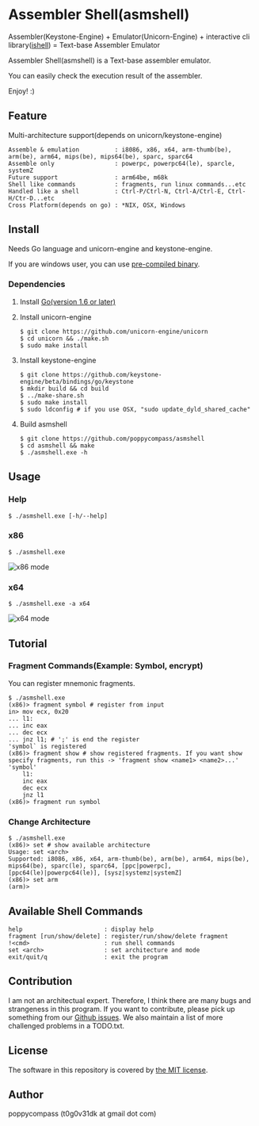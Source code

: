 Assembler Shell(asmshell)
==============

Assembler(Keystone-Engine) + Emulator(Unicorn-Engine) + interactive cli library([ishell](https://github.com/abiosoft/ishell)) = Text-base Assembler Emulator

Assembler Shell(asmshell) is a Text-base assembler emulator.

You can easily check the execution result of the assembler.

Enjoy! :)

## Feature
Multi-architecture support(depends on unicorn/keystone-engine)

	Assemble & emulation          : i8086, x86, x64, arm-thumb(be), arm(be), arm64, mips(be), mips64(be), sparc, sparc64
	Assemble only                 : powerpc, powerpc64(le), sparcle, systemZ
	Future support                : arm64be, m68k
	Shell like commands           : fragments, run linux commands...etc
	Handled like a shell          : Ctrl-P/Ctrl-N, Ctrl-A/Ctrl-E, Ctrl-H/Ctr-D...etc
	Cross Platform(depends on go) : *NIX, OSX, Windows

## Install
Needs Go language and unicorn-engine and keystone-engine. 

If you are windows user, you can use [pre-compiled binary](https://github.com/poppycompass/asmshell/prebuild).

### Dependencies

1. Install [Go(version 1.6 or later)](https://golang.org/dl/)

2. Install unicorn-engine

	`$ git clone https://github.com/unicorn-engine/unicorn`  
	`$ cd unicorn && ./make.sh`  
	`$ sudo make install`  

3. Install keystone-engine

	`$ git clone https://github.com/keystone-engine/beta/bindings/go/keystone`  
	`$ mkdir build && cd build`  
	`$ ../make-share.sh`  
	`$ sudo make install`  
	`$ sudo ldconfig # if you use OSX, "sudo update_dyld_shared_cache"`  

4. Build asmshell

	`$ git clone https://github.com/poppycompass/asmshell`  
	`$ cd asmshell && make`  
	`$ ./asmshell.exe -h`  


## Usage

### Help
	$ ./asmshell.exe [-h/--help]

### x86
	$ ./asmshell.exe
![x86 mode](https://github.com/poppycompass/asmshell/blob/master/images/x86.jpg)

### x64
	$ ./asmshell.exe -a x64
![x64 mode](https://github.com/poppycompass/asmshell/blob/master/images/x64.jpg)


## Tutorial

### Fragment Commands(Example: Symbol, encrypt)
You can register mnemonic fragments.

	$ ./asmshell.exe
	(x86)> fragment symbol # register from input
	in> mov ecx, 0x20
	... l1:
	... inc eax
	... dec ecx
	... jnz l1; # ';' is end the register
	'symbol` is registered
	(x86)> fragment show # show registered fragments. If you want show specify fragments, run this -> 'fragment show <name1> <name2>...'
	'symbol'
	    l1:
	    inc eax
	    dec ecx
	    jnz l1
	(x86)> fragment run symbol

### Change Architecture

	$ ./asmshell.exe
	(x86)> set # show available architecture
	Usage: set <arch>
	Supported: i8086, x86, x64, arm-thumb(be), arm(be), arm64, mips(be), mips64(be), sparc(le), sparc64, [ppc|powerpc], [ppc64(le)|powerpc64(le)], [sysz|systemz|systemZ]
	(x86)> set arm
	(arm)>

## Available Shell Commands
	help                       : display help
	fragment [run/show/delete] : register/run/show/delete fragment
	!<cmd>                     : run shell commands
	set <arch>                 : set architecture and mode
	exit/quit/q                : exit the program


## Contribution
I am not an architectual expert. Therefore, I think there are many bugs and strangeness in this program.
If you want to contribute, please pick up something from our [Github issues](https://github.com/poppycompass/asmshell/issues).
We also maintain a list of more challenged problems in a TODO.txt.


## License

The software in this repository is covered by [the MIT license](LICENSE).


## Author

poppycompass (t0g0v31dk at gmail dot com)
